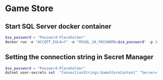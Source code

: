 # Game Store

## Start SQL Server docker container
``` powershell
$sa_password = "Password-Placeholder"
docker run -e "ACCEPT_EULA=Y" -e "MSSQL_SA_PASSWORD=$sa_password" -p 1433:1433 -d mcr.microsoft.com/mssql/server:2022-latest
```

## Setting the connection string in Secret Manager

```powershell
$sa_password = "Password-Placeholder"
dotnet user-secrets set  "ConnectionStrings:GameStoreContext" "Server=localhost; Database=GameStore; User Id=sa; Password=$sa_password; TrustServerCertificate=True"

```